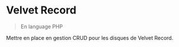 # **Velvet Record**

> En language PHP

Mettre en place en gestion CRUD pour les disques de Velvet Record.